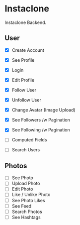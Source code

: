 # Instaclone

Instaclone Backend.

## User

- [X] Create Account
- [X] See Profile
- [X] Login
- [X] Edit Profile
- [X] Follow User
- [X] Unfollow User
- [X] Change Avatar (Image Upload) 
- [X] See Followers /w Pagination
- [X] See Following /w Pagination
- [ ] Computed Fields
- [ ] Search Users


## Photos
- [ ] See Photo
- [ ] Upload Photo
- [ ] Edit Photo
- [ ] Like / Unlike Photo
- [ ] See Photo Likes
- [ ] See Feed
- [ ] Search Photos
- [ ] See Hashtags